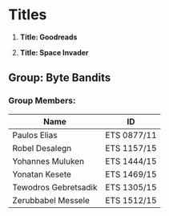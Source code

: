 # Titles

1. **Title: Goodreads**
   
2. **Title: Space Invader**

## Group: Byte Bandits

### Group Members:
| Name                | ID            |
|---------------------|---------------|
| Paulos Elias        | ETS 0877/11   |
| Robel Desalegn      | ETS 1157/15   |
| Yohannes Muluken    | ETS 1444/15   |
| Yonatan Kesete      | ETS 1469/15   |
| Tewodros Gebretsadik| ETS 1305/15   |
| Zerubbabel Messele  | ETS 1512/15   |
